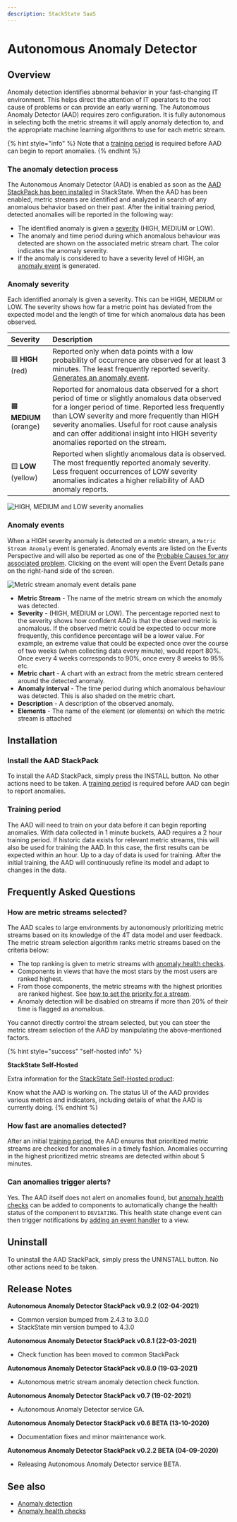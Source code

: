 ```yaml
---
description: StackState SaaS
---
```


# Autonomous Anomaly Detector

## Overview

Anomaly detection identifies abnormal behavior in your fast-changing IT environment. This helps direct the attention of IT operators to the root cause of problems or can provide an early warning. The Autonomous Anomaly Detector (AAD) requires zero configuration. It is fully autonomous in selecting both the metric streams it will apply anomaly detection to, and the appropriate machine learning algorithms to use for each metric stream.

{% hint style="info" %}
Note that a [training period](aad.md#training-period) is required before AAD can begin to report anomalies.
{% endhint %}

### The anomaly detection process

The Autonomous Anomaly Detector (AAD) is enabled as soon as the [AAD StackPack has been installed](aad.md#install-the-aad-stackpack) in StackState. When the AAD has been enabled, metric streams are identified and analyzed in search of any anomalous behavior based on their past. After the initial training period, detected anomalies will be reported in the following way:

* The identified anomaly is given a [severity](aad.md#anomaly-severity) (HIGH, MEDIUM or LOW).
* The anomaly and time period during which anomalous behaviour was detected are shown on the associated metric stream chart. The color indicates the anomaly severity.
* If the anomaly is considered to have a severity level of HIGH, an [anomaly event](aad.md#anomaly-events) is generated.

### Anomaly severity

Each identified anomaly is given a severity. This can be HIGH, MEDIUM or LOW. The severity shows how far a metric point has deviated from the expected model and the length of time for which anomalous data has been observed.

| Severity | Description |
| :--- | :--- |
| 🟥 **HIGH** (red) | Reported only when data points with a low probability of occurrence are observed for at least 3 minutes. The least frequently reported severity. [Generates an anomaly event](aad.md#anomaly-events). |
| 🟧 **MEDIUM** (orange) | Reported for anomalous data observed for a short period of time or slightly anomalous data observed for a longer period of time. Reported less frequently than LOW severity and more frequently than HIGH severity anomalies. Useful for root cause analysis and can offer additional insight into HIGH severity anomalies reported on the stream. |
| 🟨 **LOW** (yellow) | Reported when slightly anomalous data is observed. The most frequently reported anomaly severity. Less frequent occurrences of LOW severity anomalies indicates a higher reliability of AAD anomaly reports. |

![HIGH, MEDIUM and LOW severity anomalies](/.gitbook/assets/v45_anomaly_severity_inspector.png)

### Anomaly events

When a HIGH severity anomaly is detected on a metric stream, a `Metric Stream Anomaly` event is generated. Anomaly events are listed on the Events Perspective and will also be reported as one of the [Probable Causes for any associated problem](../../use/problem-analysis/problem_investigation.md#probable-causes). Clicking on the event will open the Event Details pane on the right-hand side of the screen.

![Metric stream anomaly event details pane](../../.gitbook/assets/v45_event_metric_stream_anomaly.png)

* **Metric Stream** - The name of the metric stream on which the anomaly was detected.
* **Severity** - (HIGH, MEDIUM or LOW). The percentage reported next to the severity shows how confident AAD is that the observed metric is anomalous. If the observed metric could be expected to occur more frequently, this confidence percentage will be a lower value. For example, an extreme value that could be expected once over the course of two weeks (when collecting data every minute), would report 80%. Once every 4 weeks corresponds to 90%, once every 8 weeks to 95% etc.
* **Metric chart** - A chart with an extract from the metric stream centered around the detected anomaly.
* **Anomaly interval** - The time period during which anomalous behaviour was detected. This is also shaded on the metric chart.
* **Description** - A description of the observed anomaly.
* **Elements** - The name of the element (or elements) on which the metric stream is attached

## Installation
    


### Install the AAD StackPack

To install the AAD StackPack, simply press the INSTALL button. No other actions need to be taken. A [training period](aad.md#training-period) is required before AAD can begin to report anomalies.

### Training period

The AAD will need to train on your data before it can begin reporting anomalies. With data collected in 1 minute buckets, AAD requires a 2 hour training period. If historic data exists for relevant metric streams, this will also be used for training the AAD. In this case, the first results can be expected within an hour.  Up to a day of data is used for training.  After the initial training, the AAD will continuously refine its model and adapt to changes in the data.

## Frequently Asked Questions

### How are metric streams selected?

The AAD scales to large environments by autonomously prioritizing metric streams based on its knowledge of the 4T data model and user feedback. The metric stream selection algorithm ranks metric streams based on the criteria below:

* The top ranking is given to metric streams with [anomaly health checks](../../use/health-state/anomaly-health-checks.md).
* Components in views that have the most stars by the most users are ranked highest.
* From those components, the metric streams with the highest priorities are ranked highest. See [how to set the priority for a stream](../../configure/telemetry/how_to_use_the_priority_field_for_components.md).
* Anomaly detection will be disabled on streams if more than 20% of their time is flagged as anomalous.

You cannot directly control the stream selected, but you can steer the metric stream selection of the AAD by manipulating the above-mentioned factors.

{% hint style="success" "self-hosted info" %}

**StackState Self-Hosted**

Extra information for the [StackState Self-Hosted product](https://docs.stackstate.com/):

    
Know what the AAD is working on. The status UI of the AAD provides various metrics and indicators, including details of what the AAD is currently doing.
{% endhint %}

### How fast are anomalies detected?

After an initial [training period](aad.md#training-period), the AAD ensures that prioritized metric streams are checked for anomalies in a timely fashion. Anomalies occurring in the highest prioritized metric streams are detected within about 5 minutes.

### Can anomalies trigger alerts?

Yes. The AAD itself does not alert on anomalies found, but [anomaly health checks](../../use/health-state/anomaly-health-checks.md) can be added to components to automatically change the health status of the component to `DEVIATING`. This health state change event can then trigger notifications by [adding an event handler](../../use/stackstate-ui/views/manage-event-handlers.md) to a view.

## Uninstall

To uninstall the AAD StackPack, simply press the UNINSTALL button. No other actions need to be taken.

## Release Notes

**Autonomous Anomaly Detector StackPack v0.9.2 (02-04-2021)**

* Common version bumped from 2.4.3 to 3.0.0
* StackState min version bumped to 4.3.0

**Autonomous Anomaly Detector StackPack v0.8.1 (22-03-2021)**

* Check function has been moved to common StackPack

**Autonomous Anomaly Detector StackPack v0.8.0 (19-03-2021)**

* Autonomous metric stream anomaly detection check function.

**Autonomous Anomaly Detector StackPack v0.7 (19-02-2021)**

* Autonomous Anomaly Detector service GA.

**Autonomous Anomaly Detector StackPack v0.6 BETA (13-10-2020)**

* Documentation fixes and minor maintenance work.

**Autonomous Anomaly Detector StackPack v0.2.2 BETA (04-09-2020)**

* Releasing Autonomous Anomaly Detector service BETA.

## See also

* [Anomaly detection](../../use/concepts/anomaly-detection.md)
* [Anomaly health checks](../../use/health-state/anomaly-health-checks.md)
